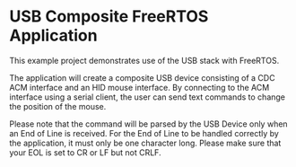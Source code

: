 # USB Composite FreeRTOS Application
This example project demonstrates use of the USB stack with FreeRTOS.

The application will create a composite USB device consisting of
a CDC ACM interface and an HID mouse interface. By connecting to the
ACM interface using a serial client, the user can send text commands
to change the position of the mouse.

 Please note that the command will be parsed by the USB Device only when an End of Line is received.
For the End of Line to be handled correctly by the application, it must only be one character long. 
Please make sure that your EOL is set to CR or LF but not CRLF.  
